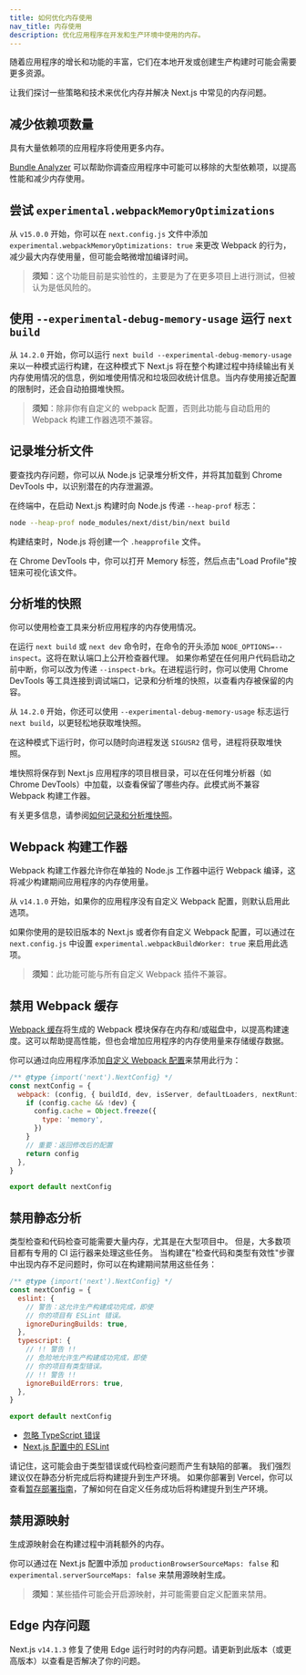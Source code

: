 ```yaml
---
title: 如何优化内存使用
nav_title: 内存使用
description: 优化应用程序在开发和生产环境中使用的内存。
---
```


随着应用程序的增长和功能的丰富，它们在本地开发或创建生产构建时可能会需要更多资源。

让我们探讨一些策略和技术来优化内存并解决 Next.js 中常见的内存问题。

## 减少依赖项数量

具有大量依赖项的应用程序将使用更多内存。

[Bundle Analyzer](/docs/app/guides/package-bundling) 可以帮助你调查应用程序中可能可以移除的大型依赖项，以提高性能和减少内存使用。

## 尝试 `experimental.webpackMemoryOptimizations`

从 `v15.0.0` 开始，你可以在 `next.config.js` 文件中添加 `experimental.webpackMemoryOptimizations: true` 来更改 Webpack 的行为，减少最大内存使用量，但可能会略微增加编译时间。

> **须知**：这个功能目前是实验性的，主要是为了在更多项目上进行测试，但被认为是低风险的。

## 使用 `--experimental-debug-memory-usage` 运行 `next build`

从 `14.2.0` 开始，你可以运行 `next build --experimental-debug-memory-usage` 来以一种模式运行构建，在这种模式下 Next.js 将在整个构建过程中持续输出有关内存使用情况的信息，例如堆使用情况和垃圾回收统计信息。当内存使用接近配置的限制时，还会自动拍摄堆快照。

> **须知**：除非你有自定义的 webpack 配置，否则此功能与自动启用的 Webpack 构建工作器选项不兼容。

## 记录堆分析文件

要查找内存问题，你可以从 Node.js 记录堆分析文件，并将其加载到 Chrome DevTools 中，以识别潜在的内存泄漏源。

在终端中，在启动 Next.js 构建时向 Node.js 传递 `--heap-prof` 标志：

```sh
node --heap-prof node_modules/next/dist/bin/next build
```

构建结束时，Node.js 将创建一个 `.heapprofile` 文件。

在 Chrome DevTools 中，你可以打开 Memory 标签，然后点击"Load Profile"按钮来可视化该文件。

## 分析堆的快照

你可以使用检查工具来分析应用程序的内存使用情况。

在运行 `next build` 或 `next dev` 命令时，在命令的开头添加 `NODE_OPTIONS=--inspect`。这将在默认端口上公开检查器代理。
如果你希望在任何用户代码启动之前中断，你可以改为传递 `--inspect-brk`。在进程运行时，你可以使用 Chrome DevTools 等工具连接到调试端口，记录和分析堆的快照，以查看内存被保留的内容。

从 `14.2.0` 开始，你还可以使用 `--experimental-debug-memory-usage` 标志运行 `next build`，以更轻松地获取堆快照。

在这种模式下运行时，你可以随时向进程发送 `SIGUSR2` 信号，进程将获取堆快照。

堆快照将保存到 Next.js 应用程序的项目根目录，可以在任何堆分析器（如 Chrome DevTools）中加载，以查看保留了哪些内存。此模式尚不兼容 Webpack 构建工作器。

有关更多信息，请参阅[如何记录和分析堆快照](https://developer.chrome.com/docs/devtools/memory-problems/heap-snapshots)。

## Webpack 构建工作器

Webpack 构建工作器允许你在单独的 Node.js 工作器中运行 Webpack 编译，这将减少构建期间应用程序的内存使用量。

从 `v14.1.0` 开始，如果你的应用程序没有自定义 Webpack 配置，则默认启用此选项。

如果你使用的是较旧版本的 Next.js 或者你有自定义 Webpack 配置，可以通过在 `next.config.js` 中设置 `experimental.webpackBuildWorker: true` 来启用此选项。

> **须知**：此功能可能与所有自定义 Webpack 插件不兼容。

## 禁用 Webpack 缓存

[Webpack 缓存](https://webpack.js.org/configuration/cache/)将生成的 Webpack 模块保存在内存和/或磁盘中，以提高构建速度。这可以帮助提高性能，但也会增加应用程序的内存使用量来存储缓存数据。

你可以通过向应用程序添加[自定义 Webpack 配置](/docs/app/api-reference/config/next-config-js/webpack)来禁用此行为：

```js filename="next.config.mjs"
/** @type {import('next').NextConfig} */
const nextConfig = {
  webpack: (config, { buildId, dev, isServer, defaultLoaders, nextRuntime, webpack }) => {
    if (config.cache && !dev) {
      config.cache = Object.freeze({
        type: 'memory',
      })
    }
    // 重要：返回修改后的配置
    return config
  },
}

export default nextConfig
```

## 禁用静态分析

类型检查和代码检查可能需要大量内存，尤其是在大型项目中。
但是，大多数项目都有专用的 CI 运行器来处理这些任务。
当构建在"检查代码和类型有效性"步骤中出现内存不足问题时，你可以在构建期间禁用这些任务：

```js filename="next.config.mjs"
/** @type {import('next').NextConfig} */
const nextConfig = {
  eslint: {
    // 警告：这允许生产构建成功完成，即使
    // 你的项目有 ESLint 错误。
    ignoreDuringBuilds: true,
  },
  typescript: {
    // !! 警告 !!
    // 危险地允许生产构建成功完成，即使
    // 你的项目有类型错误。
    // !! 警告 !!
    ignoreBuildErrors: true,
  },
}

export default nextConfig
```

- [忽略 TypeScript 错误](/docs/app/api-reference/config/typescript#disabling-typescript-errors-in-production)
- [Next.js 配置中的 ESLint](/docs/pages/api-reference/config/next-config-js/eslint)

请记住，这可能会由于类型错误或代码检查问题而产生有缺陷的部署。
我们强烈建议仅在静态分析完成后将构建提升到生产环境。
如果你部署到 Vercel，你可以查看[暂存部署指南](https://vercel.com/docs/deployments/managing-deployments#staging-and-promoting-a-production-deployment)，了解如何在自定义任务成功后将构建提升到生产环境。

## 禁用源映射

生成源映射会在构建过程中消耗额外的内存。

你可以通过在 Next.js 配置中添加 `productionBrowserSourceMaps: false` 和 `experimental.serverSourceMaps: false` 来禁用源映射生成。

> **须知**：某些插件可能会开启源映射，并可能需要自定义配置来禁用。

## Edge 内存问题

Next.js `v14.1.3` 修复了使用 Edge 运行时时的内存问题。请更新到此版本（或更高版本）以查看是否解决了你的问题。

